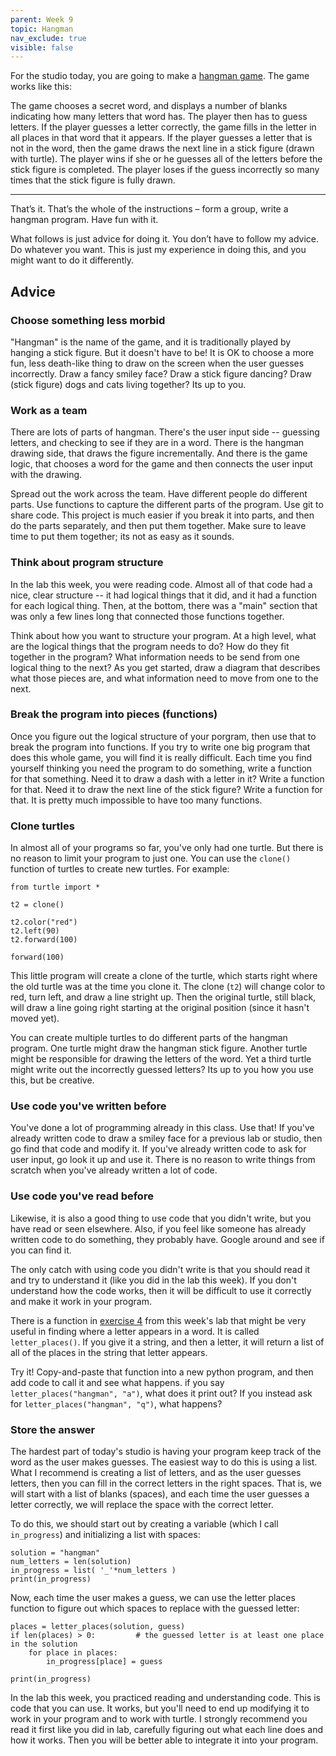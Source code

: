 ```yaml
---
parent: Week 9
topic: Hangman
nav_exclude: true
visible: false
---
```


For the studio today, you are going to make a [hangman game](https://en.wikipedia.org/wiki/Hangman_(game)).  The game
works like this:

The game chooses a secret word, and displays a number of blanks indicating how many letters that word has.  The player
then has to guess letters.  If the player guesses a letter correctly, the game fills in the letter in all places in that
word that it appears.   If the player guesses a letter that is not in the word, then the game draws the next line in a
stick figure (drawn with turtle).  The player wins if she or he guesses all of the letters before the stick figure is completed.
The player loses if the guess incorrectly so many times that the stick figure is fully drawn.

---

That’s it. That’s the whole of the instructions – form a group, write a hangman program. Have fun with it.

What follows is just advice for doing it. You don’t have to follow my advice. Do whatever you want. This is just my
experience in doing this, and you might want to do it differently.

## Advice

### Choose something less morbid

"Hangman" is the name of the game, and it is traditionally played by hanging a stick figure.  But it doesn't have to be!
It is OK to choose a more fun, less death-like thing to draw on the screen when the user guesses incorrectly.  Draw a
fancy smiley face?  Draw a stick figure dancing?  Draw (stick figure) dogs and cats living together?  Its up to you.

### Work as a team

There are lots of parts of hangman.  There's the user input side -- guessing letters, and checking to see if they are in
a word.  There is the hangman drawing side, that draws the figure incrementally.  And there is the game logic, that
chooses a word for the game and then connects the user input with the drawing.  

Spread out the work across the team.   Have different people do different parts.   Use functions to capture the
different parts of the program.  Use git to share code.  This project is much easier if you break it into parts, and
then do the parts separately, and then put them together.  Make sure to leave time to put them together; its not as easy
as it sounds.

### Think about program structure

In the lab this week, you were reading code.  Almost all of that code had a nice, clear structure -- it had logical
things that it did, and it had a function for each logical thing.  Then, at the bottom, there was a "main" section that
was only a few lines long that connected those functions together.

Think about how you want to structure your program.  At a high level, what are the logical things that the program needs
to do?  How do they fit together in the program?  What information needs to be send from one logical thing to the next?
As you get started, draw a diagram that describes what those pieces are, and what information need to move from one to
the next.

### Break the program into pieces (functions)

Once you figure out the logical structure of your porgram, then use that to break the program into functions.  If you
try to write one big program that does this whole game, you will find it is really difficult.  Each time you find
yourself thinking you need the program to do something, write a function for that something.  Need it to draw a dash
with a letter in it?  Write a function for that.  Need it to draw the next line of the stick figure?  Write a function
for that.  It is pretty much impossible to have too many functions.

### Clone turtles

In almost all of your programs so far, you've only had one turtle.  But there is no reason to limit your program to just
one. You can use the `clone()` function of turtles to create new turtles.  For example:

```
from turtle import *

t2 = clone()

t2.color("red")
t2.left(90)
t2.forward(100)

forward(100)
```

This little program will create a clone of the turtle, which starts right where the old turtle was at the time you
clone it.  The clone (`t2`) will change color to red, turn left, and draw a line stright up.  Then the original turtle,
still black, will draw a line going right starting at the original position (since it hasn't moved yet).

You can create multiple turtles to do different parts of the hangman program.   One turtle might draw the hangman stick
figure.  Another turtle might be responsible for drawing the letters of the word.   Yet a third turtle might write out
the incorrectly guessed letters?   Its up to you how you use this, but be creative.

### Use code you've written before

You've done a lot of programming already in this class.  Use that!   If you've already written code to draw a smiley
face for a previous lab or studio, then go find that code and modify it.  If you've already written code to ask for user
input, go look it up and use it.   There is no reason to write things from scratch when you've already written a lot of
code.  

### Use code you've read before

Likewise, it is also a good thing to use code that you didn't write, but you have read or seen elsewhere.  Also, if you
feel like someone has already written code to do something, they probably have.  Google around and see if you can find
it. 

The only catch with using code you didn't write is that you should read it and try to understand it (like you did in the
lab this week).  If you don't understand how the code works, then it will be difficult to use it correctly and make it
work in your program.

There is a function in [exercise 4](https://gitlab.msu.edu/mi-250/reading-code/blob/master/ex4.py) from this
week's lab that might be very useful in finding where a letter appears in a word.  It is called `letter_places()`.  If
you give it a string, and then a letter, it will return a list of all of the places in the string that letter appears.   

Try it!  Copy-and-paste that function into a new python program, and then add code to call it and see what happens.  if
you say `letter_places("hangman", "a")`, what does it print out?   If you instead ask for `letter_places("hangman",
"q")`, what happens?

### Store the answer

The hardest part of today's studio is having your program keep track of the word as the user makes guesses. The easiest
way to do this is using a list.  What I recommend is creating a list of letters, and as the user guesses letters, then
you can fill in the correct letters in the right spaces.  That is, we will start with a list of blanks (spaces), and
each time the user guesses a letter correctly, we will replace the space with the correct letter.

To do this, we should start out by creating a variable (which I call `in_progress`) and initializing a list with spaces:
```
solution = "hangman"
num_letters = len(solution)
in_progress = list( '_'*num_letters )
print(in_progress)
```

Now, each time the user makes a guess, we can use the letter places function to figure out which spaces to replace with
the guessed letter:
```
places = letter_places(solution, guess)
if len(places) > 0:			# the guessed letter is at least one place in the solution
	for place in places:
		in_progress[place] = guess

print(in_progress)
```

In the lab this week, you practiced reading and understanding code.  This is
code that you can use. It works, but you'll need to end up modifying it to work
in your program and to work with turtle.  I strongly recommend you read it
first like you did in lab, carefully figuring out what each line does and how
it works.  Then you will be better able to integrate it into your program.


